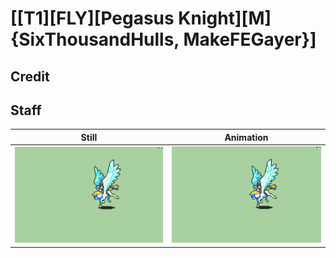 # [\[T1\]\[FLY\]\[Pegasus Knight\]\[M\]{SixThousandHulls, MakeFEGayer}]

## Credit


	
## Staff

| Still | Animation |
| :---: | :-------: |
| ![Staff still](./Staff_000.png) | ![Staff animation](./Staff.gif) |
